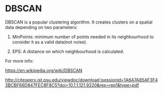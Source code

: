 # DBSCAN
DBSCAN is a popular clustering algorithm. It creates clusters on a spatial data depending on two parameters:

1. MinPoints: minimum number of points needed in its neighbourhood to consider it as a valid data(not noise).

2. EPS: A distance on which neighbourhood is calculated.

For more info:

https://en.wikipedia.org/wiki/DBSCAN

http://citeseerx.ist.psu.edu/viewdoc/download;jsessionid=1A6A7A85AF3F43BCBF66D847FEC8F8C5?doi=10.1.1.121.9220&rep=rep1&type=pdf
